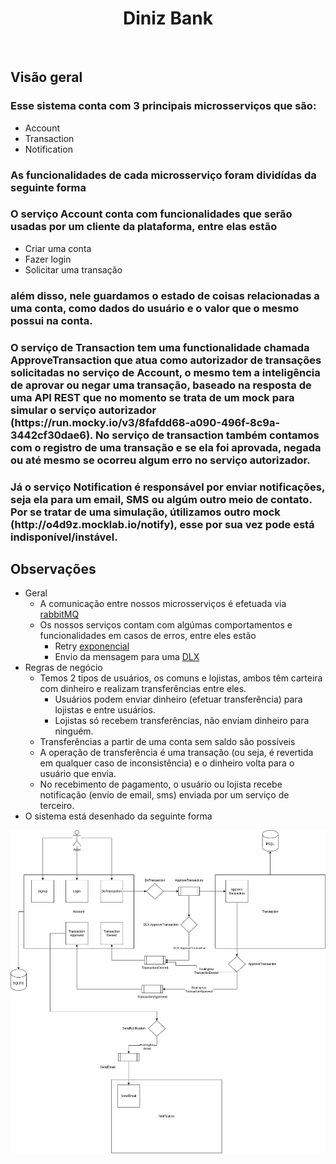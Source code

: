 <h1 align="center">Diniz Bank</h1>

<br>

## Visão geral

<h3>Esse sistema conta com 3 principais microsserviços que são:</h3>
 
- Account
- Transaction
- Notification

<h3>As funcionalidades de cada microsserviço foram dividídas da seguinte forma</h3>
<h3>O serviço <b>Account</b> conta com funcionalidades que serão usadas por um cliente da plataforma, entre elas estão</h3>

- Criar uma conta
- Fazer login
- Solicitar uma transação

<h3>além disso, nele guardamos o estado de coisas relacionadas a uma conta, como dados do usuário e o valor que o mesmo possui na conta.</h3>
<h3>O serviço de <b>Transaction</b> tem uma functionalidade chamada <b>ApproveTransaction</b> que atua como autorizador de transações solicitadas no serviço de <b>Account</b>, o mesmo tem a inteligência de aprovar ou negar uma transação, baseado na resposta de uma API REST que no momento se trata de um mock para simular o serviço autorizador (https://run.mocky.io/v3/8fafdd68-a090-496f-8c9a-3442cf30dae6). No serviço de transaction também contamos com o registro de uma transação e se ela foi aprovada, negada ou até mesmo se ocorreu algum erro no serviço autorizador.</h3>
<h3>Já o serviço <b>Notification</b> é responsável por enviar notificações, seja ela para um email, SMS ou algúm outro meio de contato. Por se tratar de uma simulação, útilizamos outro mock (http://o4d9z.mocklab.io/notify), esse por sua vez pode está indisponível/instável.</h3>

## Observações

- Geral
  - A comunicação entre nossos microsserviços é efetuada via [rabbitMQ](https://rabbitmq.com)
  - Os nossos serviços contam com algúmas comportamentos e funcionalidades em casos de erros, entre eles estão
    - Retry [exponencial](https://www.baeldung.com/resilience4j-backoff-jitter#exponentialbackoff)
    - Envio da mensagem para uma [DLX](https://www.rabbitmq.com/dlx.html)
- Regras de negócio
  - Temos 2 tipos de usuários, os comuns e lojistas, ambos têm carteira com dinheiro e realizam transferências entre eles.
    - Usuários podem enviar dinheiro (efetuar transferência) para lojistas e entre usuários.
    - Lojistas só recebem transferências, não enviam dinheiro para ninguém.
  - Transferências a partir de uma conta sem saldo são possíveis
  - A operação de transferência é uma transação (ou seja, é revertida em qualquer caso de inconsistência) e o dinheiro volta para o usuário que envia.
  - No recebimento de pagamento, o usuário ou lojista recebe notificação (envio de email, sms) enviada por um serviço de terceiro.
- O sistema está desenhado da seguinte forma

![Alt](resources/diniz-bank.drawio.png)
